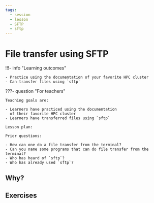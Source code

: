 ```yaml
---
tags:
  - session
  - lesson
  - SFTP
  - sftp
---
```


# File transfer using SFTP

!!!- info "Learning outcomes"

    - Practice using the documentation of your favorite HPC cluster
    - Can transfer files using `sftp`

???- question "For teachers"

    Teaching goals are:

    - Learners have practiced using the documentation
      of their favorite HPC cluster
    - Learners have transferred files using `sftp`

    Lesson plan:

    Prior questions:

    - How can one do a file transfer from the terminal?
    - Can you name some programs that can do file transfer from the terminal?
    - Who has heard of `sftp`?
    - Who has already used `sftp`?

## Why?



## Exercises
